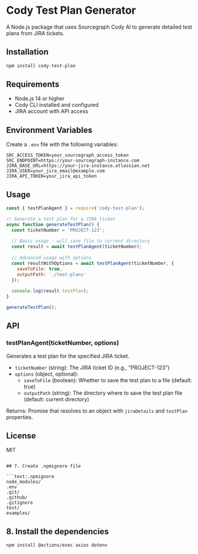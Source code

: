 # Cody Test Plan Generator

A Node.js package that uses Sourcegraph Cody AI to generate detailed test plans from JIRA tickets.

## Installation

```bash
npm install cody-test-plan
```

## Requirements

- Node.js 14 or higher
- Cody CLI installed and configured
- JIRA account with API access

## Environment Variables

Create a `.env` file with the following variables:

```
SRC_ACCESS_TOKEN=your_sourcegraph_access_token
SRC_ENDPOINT=https://your-sourcegraph-instance.com
JIRA_BASE_URL=https://your-jira-instance.atlassian.net
JIRA_USER=your_jira_email@example.com
JIRA_API_TOKEN=your_jira_api_token
```

## Usage

```javascript
const { testPlanAgent } = require('cody-test-plan');

// Generate a test plan for a JIRA ticket
async function generateTestPlan() {
  const ticketNumber = 'PROJECT-123';
  
  // Basic usage - will save file to current directory
  const result = await testPlanAgent(ticketNumber);
  
  // Advanced usage with options
  const resultWithOptions = await testPlanAgent(ticketNumber, {
    saveToFile: true,
    outputPath: './test-plans'
  });
  
  console.log(result.testPlan);
}

generateTestPlan();
```

## API

### testPlanAgent(ticketNumber, options)

Generates a test plan for the specified JIRA ticket.

- `ticketNumber` (string): The JIRA ticket ID (e.g., "PROJECT-123")
- `options` (object, optional):
  - `saveToFile` (boolean): Whether to save the test plan to a file (default: true)
  - `outputPath` (string): The directory where to save the test plan file (default: current directory)

Returns: Promise that resolves to an object with `jiraDetails` and `testPlan` properties.

## License

MIT
```

## 7. Create .npmignore file

```text:.npmignore
node_modules/
.env
.git/
.github/
.gitignore
test/
examples/
```

## 8. Install the dependencies

```bash
npm install @actions/exec axios dotenv
